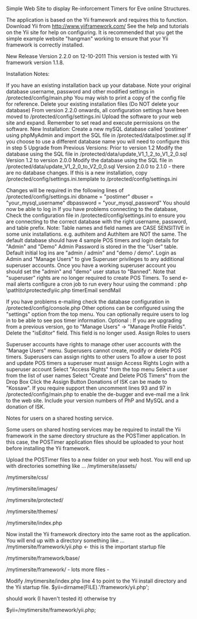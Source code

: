 Simple Web Site to display Re-inforcement Timers for Eve online Structures.

The application is based on the Yii framework and requires this to function. Download Yii from http://www.yiiframework.com/ See the help and tutorials on the Yii site for help on configuring. It is recommended that you get the simple example website "hangman" working to ensure that your Yii framework is correctly installed.

New Release Version 2.2.0 on 12-10-2011 This version is tested with Yii framework version 1.1.8.

Installation Notes:

If you have an existing installation back up your database. Note your original database username, password and other modified settings in /protected/config/main.php You may wish to print a copy of the config file for reference. Delete your existing installation files (Do NOT delete your database) From version 2.2.0 onwards, all configuration settings have been moved to /protected/config/settings.ini
Upload the software to your web site and expand. Remember to set read and execute permissions on the software.
New Installation: Create a new mySQL database called 'postimer' using phpMyAdmin and import the SQL file in /protected/data/postimer.sql If you choose to use a different database name you will need to configure this in step 5
Upgrade from Previous Versions:
Prior to version 1.2 Modify the database using the SQL file in /protected/data/update_V1_1_2_to_V1_2_0.sql
Version 1.2 to version 2.0.0 Modify the database using the SQL file in /protected/data/update_V1_2_0_to_V2_0_0.sql
Version 2.0.0 to 2.1.0 - there are no database changes.
If this is a new installation, copy /protected/config/settings.ini.template to /protected/config/settings.ini

Changes will be required in the following lines of /protected/config/settings.ini
dbname = "postimer"
dbuser = "your_mysql_username"
dbpassword = "your_mysql_password"
You should now be able to log in
If you have problems connecting to the database, Check the configuration file in /protected/config/settings.ini to ensure you are connecting to the correct database with the right username, password, and table prefix.
Note: Table names and field names are CASE SENSITIVE in some unix installations. e.g. authitem and AuthItem are NOT the same.
The default database should have 4 sample POS timers and login details for "Admin" and "Demo"
Admin Password is stored in the the "User" table. Default initial log ins are "admin / admin" and "demo / demo". Login as Admin and "Manage Users" to give Superuser privileges to any additional superuser accounts. Once you have a working superuser account you should set the "admin" and "demo" user status to "Banned". Note that "superuser" rights are no longer required to create POS Timers.
To send e-mail alerts configure a cron job to run every hour using the command : php \path\to\protected\yiic.php timerEmail sendMail

If you have problems e-mailing check the database configuration in /protected/config/console.php
Other options can be configured using the "settings" option from the top menu. You can optionally require users to log in to be able to see pos timer information.
Optional : If you are upgrading from a previous version, go to "Manage Users" -> "Manage Profile Fields". Delete the "isEditor" field. This field is no longer used.
Assign Roles to users

Superuser accounts have rights to manage other user accounts with the "Manage Users" menu.
Superusers cannot create, modify or delete POS timers.
Superusers can assign rights to other users
To allow a user to post and update POS timers a superuser must assign Access Rights
Login with a superuser account
Select "Access Rights" from the top menu
Select a user from the list of user names
Select "Create and Delete POS Timers" from the Drop Box
Click the Assign Button
Donations of ISK can be made to "Kossaw". If you require support then uncomment lines 93 and 97 in /protected/config/main.php to enable the de-bugger and eve-mail me a link to the web site. Include your version numbers of PhP and MySQL and a donation of ISK.

Notes for users on a shared hosting service.

Some users on shared hosting services may be required to install the Yii framework in the same directory structure as the POSTimer application. In this case, the POSTimer application files should be uploaded to your host before installing the Yii framework.

Upload the POSTimer files to a new folder on your web host. You will end up with directories something like ...
/mytimersite/assets/

/mytimersite/css/

/mytimersite/images/

/mytimersite/protected/

/mytimersite/themes/

/mytimersite/index.php

Now install the Yii framework directory into the same root as the application. You will end up with a directory something like ...
/mytimersite/framework/yii.php <- this is the important startup file

/mytimersite/framework/base/

/mytimersite/framework/ - lots more files -

Modify /mytimersite/index.php line 4 to point to the Yii install directory and the Yii startup file.
$yii=dirname(FILE).'/framework/yii.php';

should work (I haven't tested it) otherwise try

$yii=/mytimersite/framework/yii.php;
